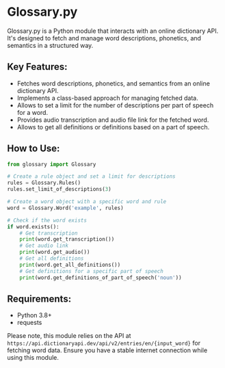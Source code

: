 # Glossary.py

Glossary.py is a Python module that interacts with an online dictionary API. It's designed to fetch and manage word descriptions, phonetics, and semantics in a structured way.

## Key Features:

- Fetches word descriptions, phonetics, and semantics from an online dictionary API.
- Implements a class-based approach for managing fetched data.
- Allows to set a limit for the number of descriptions per part of speech for a word.
- Provides audio transcription and audio file link for the fetched word.
- Allows to get all definitions or definitions based on a part of speech.

## How to Use:

```python
from glossary import Glossary

# Create a rule object and set a limit for descriptions
rules = Glossary.Rules()
rules.set_limit_of_descriptions(3)

# Create a word object with a specific word and rule
word = Glossary.Word('example', rules)

# Check if the word exists
if word.exists():
    # Get transcription
    print(word.get_transcription())
    # Get audio link
    print(word.get_audio())
    # Get all definitions
    print(word.get_all_definitions())
    # Get definitions for a specific part of speech
    print(word.get_definitions_of_part_of_speech('noun'))

```

## Requirements:

- Python 3.8+
- requests 

Please note, this module relies on the API at `https://api.dictionaryapi.dev/api/v2/entries/en/{input_word}` for fetching word data. Ensure you have a stable internet connection while using this module.
